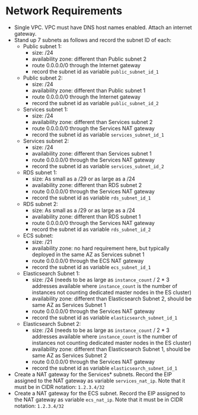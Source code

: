 # Network Requirements

* Single VPC. VPC must have DNS host names enabled. Attach an internet gateway.
* Stand up 7 subnets as follows and record the subnet ID of each:
  * Public subnet 1:
    * size: /24
    * availability zone: different than Public subnet 2
    * route 0.0.0.0/0 through the Internet gateway
    * record the subnet id as variable `public_subnet_id_1`
  * Public subnet 2:
    * size: /24
    * availability zone: different than Public subnet 1
    * route 0.0.0.0/0 through the Internet gateway
    * record the subnet id as variable `public_subnet_id_2`
  * Services subnet 1:
    * size: /24
    * availability zone: different than Services subnet 2
    * route 0.0.0.0/0 through the Services NAT gateway
    * record the subnet id as variable `services_subnet_id_1`
  * Services subnet 2:
    * size: /24
    * availability zone: different than Services subnet 1
    * route 0.0.0.0/0 through the Services NAT gateway
    * record the subnet id as variable `services_subnet_id_2`
  * RDS subnet 1:
    * size: As small as a /29 or as large as a /24
    * availability zone: different than RDS subnet 2
    * route 0.0.0.0/0 through the Services NAT gateway
    * record the subnet id as variable `rds_subnet_id_1`
  * RDS subnet 2:
    * size: As small as a /29 or as large as a /24
    * availability zone: different than RDS subnet 1
    * route 0.0.0.0/0 through the Services NAT gateway
    * record the subnet id as variable `rds_subnet_id_2`
  * ECS subnet:
    * size: /21
    * availability zone: no hard requirement here, but typically deployed in the same AZ as Services subnet 1
    * route 0.0.0.0/0 through the ECS NAT gateway
    * record the subnet id as variable `ecs_subnet_id_1`
  * Elasticsearch Subnet 1:
    * size: /24 (needs to be as large as `instance_count` / 2 * 3 addresses available where `instance_count` is the number of instances not counting dedicated master nodes in the ES cluster)
    * availability zone: different than Elasticsearch Subnet 2, should be same AZ as Services Subnet 1
    * route 0.0.0.0/0 through the Services NAT gateway
    * record the subnet id as variable `elasticsearch_subnet_id_1`
  * Elasticsearch Subnet 2:
    * size: /24 (needs to be as large as `instance_count` / 2 * 3 addresses available where `instance_count` is the number of instances not counting dedicated master nodes in the ES cluster)
    * availability zone: different than Elasticsearch Subnet 1, should be same AZ as Services Subnet 2
    * route 0.0.0.0/0 through the Services NAT gateway
    * record the subnet id as variable `elasticsearch_subnet_id_1`
* Create a NAT gateway for the Services\* subnets. Record the EIP assigned to the NAT gateway as variable `services_nat_ip`. Note that it must be in CIDR notation: `1.2.3.4/32`
* Create a NAT gateway for the ECS subnet. Record the EIP assigned to the NAT gateway as variable `ecs_nat_ip`. Note that it must be in CIDR notation: `1.2.3.4/32`

